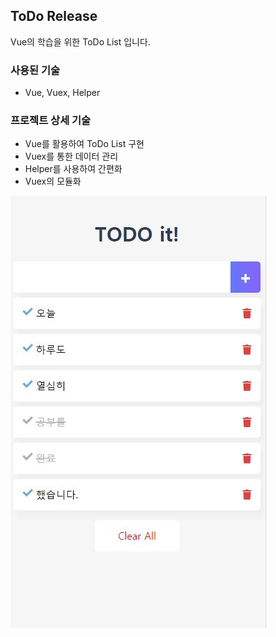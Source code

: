 ## ToDo Release

Vue의 학습을 위한 ToDo List 입니다.

### 사용된 기술

- Vue, Vuex, Helper

### 프로젝트 상세 기술

- Vue를 활용하여 ToDo List 구현
- Vuex를 통한 데이터 관리
- Helper를 사용하여 간편화
- Vuex의 모듈화

![mainImg](./img.JPG)
